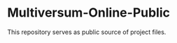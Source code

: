 Multiversum-Online-Public
=========================

This repository serves as public source of project files.